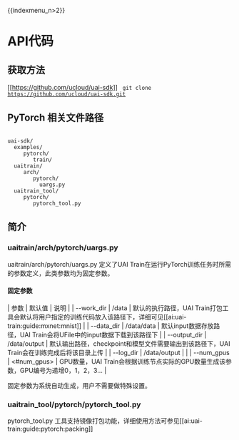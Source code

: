 {{indexmenu_n>2}}

#  API代码
## 获取方法
[[https://github.com/ucloud/uai-sdk]]
<code>
git clone https://github.com/ucloud/uai-sdk.git
</code>

## PyTorch 相关文件路径
<code>
uai-sdk/
  examples/
     pytorch/
        train/
  uaitrain/
     arch/
        pytorch/
          uargs.py
  uaitrain_tool/
     pytorch/
        pytorch_tool.py
</code>

## 简介

### uaitrain/arch/pytorch/uargs.py
uaitrain/arch/pytorch/uargs.py 定义了UAI Train在运行PyTorch训练任务时所需的参数定义，此类参数均为固定参数。

#### 固定参数
|  参数              | 默认值           | 说明                                                                              |
| \-\-work\_dir    | /data         | 默认的执行路径，UAI Train打包工具会默认将用户指定的训练代码放入该路径下，详细可见[[ai:uai-train:guide:mxnet:mnist]]  |
| \-\-data\_dir    | /data/data    | 默认input数据存放路径，UAI Train会将UFile中的input数据下载到该路径下                                  |
| \-\-output\_dir  | /data/output  | 默认输出路径，checkpoint和模型文件需要输出到该路径下，UAI Train会在训练完成后将该目录上传                          |
| \-\-log\_dir     | /data/output  |                                                                                 |
| \-\-num\_gpus    | <#num\_gpus>  | GPU数量，UAI Train会根据训练节点实际的GPU数量生成该参数，GPU编号为递增0，1，2，3...                          |

固定参数为系统自动生成，用户不需要做特殊设置。

### uaitrain_tool/pytorch/pytorch_tool.py
pytorch\_tool.py 工具支持镜像打包功能，详细使用方法可参见[[ai:uai-train:guide:pytorch:packing]]

